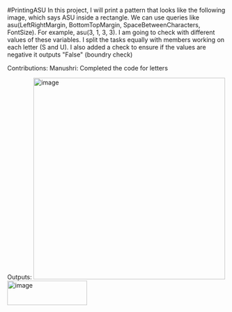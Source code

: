 #PrintingASU
In this project, I will print a pattern that looks like the following image, which says ASU inside a rectangle. We can use queries like asu(LeftRightMargin, BottomTopMargin, SpaceBetweenCharacters, FontSize). For example, asu(3, 1, 3, 3). I am going to check with different values of these variables. I split the tasks equally with members working on each letter (S and U). I also added a check to ensure if the values are negative it outputs "False" (boundry check)

Contributions: 
Manushri: Completed the code for letters

Outputs:
<img width="440" height="462" alt="image" src="https://github.com/user-attachments/assets/ece84b17-ee49-4497-a446-2e15c56154c2" />
<img width="183" height="56" alt="image" src="https://github.com/user-attachments/assets/4921150e-fca0-4bb8-9301-7edc1853e0d7" />


